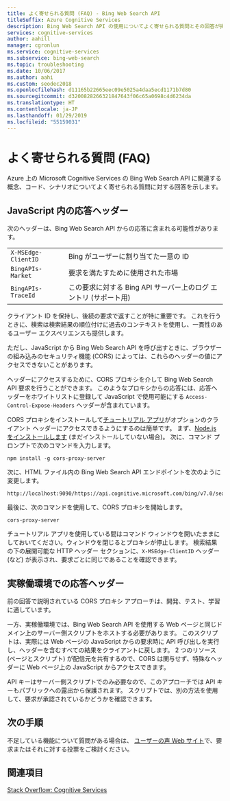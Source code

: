 ```yaml
---
title: よく寄せられる質問 (FAQ) - Bing Web Search API
titleSuffix: Azure Cognitive Services
description: Bing Web Search API の使用についてよく寄せられる質問とその回答が掲載されています。
services: cognitive-services
author: aahill
manager: cgronlun
ms.service: cognitive-services
ms.subservice: bing-web-search
ms.topic: troubleshooting
ms.date: 10/06/2017
ms.author: aahi
ms.custom: seodec2018
ms.openlocfilehash: d11165b22665eec09e5025a4daa5ecd1171b7d80
ms.sourcegitcommit: d3200828266321847643f06c65a0698c4d6234da
ms.translationtype: HT
ms.contentlocale: ja-JP
ms.lasthandoff: 01/29/2019
ms.locfileid: "55159031"
---
```

# <a name="frequently-asked-questions-faq"></a>よく寄せられる質問 (FAQ)

 Azure 上の Microsoft Cognitive Services の Bing Web Search API に関連する概念、コード、シナリオについてよく寄せられる質問に対する回答を示します。

## <a name="response-headers-in-javascript"></a>JavaScript 内の応答ヘッダー

次のヘッダーは、Bing Web Search API からの応答に含まれる可能性があります。

|||
|-|-|
|`X-MSEdge-ClientID`|Bing がユーザーに割り当てた一意の ID|
|`BingAPIs-Market`|要求を満たすために使用された市場|
|`BingAPIs-TraceId`|この要求に対する Bing API サーバー上のログ エントリ (サポート用)|

クライアント ID を保持し、後続の要求で返すことが特に重要です。 これを行うときに、検索は検索結果の順位付けに過去のコンテキストを使用し、一貫性のあるユーザー エクスペリエンスも提供します。

ただし、JavaScript から Bing Web Search API を呼び出すときに、ブラウザーの組み込みのセキュリティ機能 (CORS) によっては、これらのヘッダーの値にアクセスできないことがあります。

ヘッダーにアクセスするために、CORS プロキシを介して Bing Web Search API 要求を行うことができます。 このようなプロキシからの応答には、応答ヘッダーをホワイトリストに登録して JavaScript で使用可能にする `Access-Control-Expose-Headers` ヘッダーが含まれています。

CORS プロキシをインストールして[チュートリアル アプリ](tutorial-bing-web-search-single-page-app.md)がオプションのクライアント ヘッダーにアクセスできるようにするのは簡単です。 まず、[Node.js をインストールします](https://nodejs.org/en/download/) (まだインストールしていない場合)。 次に、コマンド プロンプトで次のコマンドを入力します。

    npm install -g cors-proxy-server

次に、HTML ファイル内の Bing Web Search API エンドポイントを次のように変更します。

    http://localhost:9090/https://api.cognitive.microsoft.com/bing/v7.0/search

最後に、次のコマンドを使用して、CORS プロキシを開始します。

    cors-proxy-server

チュートリアル アプリを使用している間はコマンド ウィンドウを開いたままにしておいてください。ウィンドウを閉じるとプロキシが停止します。 検索結果の下の展開可能な HTTP ヘッダー セクションに、`X-MSEdge-ClientID` ヘッダー (など) が表示され、要求ごとに同じであることを確認できます。

## <a name="response-headers-in-production"></a>実稼働環境での応答ヘッダー

前の回答で説明されている CORS プロキシ アプローチは、開発、テスト、学習に適しています。

一方、実稼働環境では、Bing Web Search API を使用する Web ページと同じドメイン上のサーバー側スクリプトをホストする必要があります。 このスクリプトは、実際には Web ページの JavaScript からの要求時に API 呼び出しを実行し、ヘッダーを含むすべての結果をクライアントに戻します。 2 つのリソース (ページとスクリプト) が配信元を共有するので、CORS は関与せず、特殊なヘッダーに Web ページ上の JavaScript からアクセスできます。

API キーはサーバー側スクリプトでのみ必要なので、このアプローチでは API キーもパブリックへの露出から保護されます。 スクリプトでは、別の方法を使用して、要求が承認されているかどうかを確認できます。

## <a name="next-steps"></a>次の手順

不足している機能について質問がある場合は、 [ユーザーの声 Web サイト](https://cognitive.uservoice.com/forums/555907-bing-search)で、要求またはそれに対する投票をご検討ください。

## <a name="see-also"></a>関連項目

 [Stack Overflow: Cognitive Services](http://stackoverflow.com/questions/tagged/bing-api)
